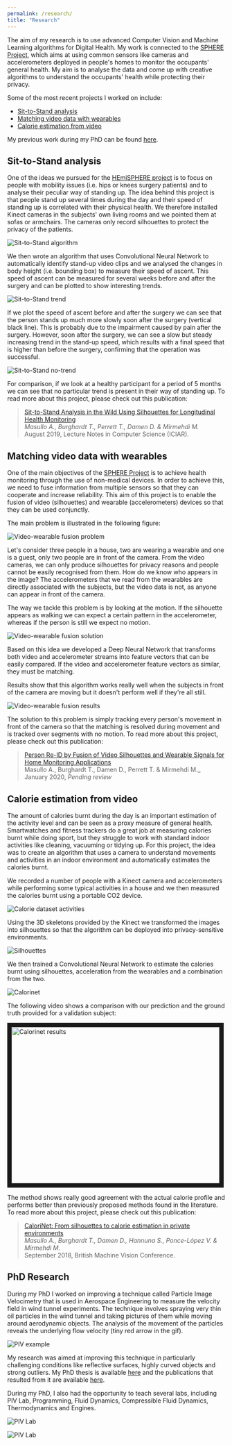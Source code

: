 ```yaml
---
permalink: /research/
title: "Research"
---
```


The aim of my research is to use advanced Computer Vision and Machine Learning algorithms for Digital Health. My work is connected to the [SPHERE Project](https://www.irc-sphere.ac.uk/), which aims at using common sensors like cameras and accelerometers deployed in people's homes to monitor the occupants' general health. My aim is to analyse the data and come up with creative algorithms to understand the occupants' health while protecting their privacy.

Some of the most recent projects I worked on include:
* [Sit-to-Stand analysis](#sit-to-stand)
* [Matching video data with wearables](#matching-video-wearables)
* [Calorie estimation from video](#calorie-estimation)

My previous work during my PhD can be found [here](#phd-piv).

<a name="sit-to-stand"></a>
## Sit-to-Stand analysis
One of the ideas we pursued for the [HEmiSPHERE project](https://www.irc-sphere.ac.uk/hemisphere) is to focus on people with mobility issues (i.e. hips or knees surgery patients) and to analyse their peculiar way of standing up. The idea behind this project is that people stand up several times during the day and their speed of standing up is correlated with their physical health. We therefore installed Kinect cameras in the subjects' own living rooms and we pointed them at sofas or armchairs. The cameras only record silhouettes to protect the privacy of the patients.

![Sit-to-Stand algorithm](/assets/images/sts_frames.png "Sit-to-Stand algorithm")

We then wrote an algorithm that uses Convolutional Neural Network to automatically identify stand-up video clips and we analysed the changes in body height (i.e. bounding box) to measure their speed of ascent. This speed of ascent can be measured for several weeks before and after the surgery and can be plotted to show interesting trends.

![Sit-to-Stand trend](/assets/images/sts_trend.png "Sit-to-Stand trend")

If we plot the speed of ascent before and after the surgery we can see that the person stands up much more slowly soon after the surgery (vertical black line). This is probably due to the impairment  caused by pain after the surgery. However, soon after the surgery, we can see a slow but steady increasing trend in the stand-up speed, which results with a final speed that is higher than before the surgery, confirming that the operation was successful.

![Sit-to-Stand no-trend](/assets/images/sts_notrend.png "Sit-to-Stand no-trend")

For comparison, if we look at a healthy participant for a period of 5 months we can see that no particular trend is present in their way of standing up.
To read more about this project, please check out this publication:
> [Sit-to-Stand Analysis in the Wild Using Silhouettes for Longitudinal Health Monitoring](https://arxiv.org/abs/1910.01370) <br/>
> _Masullo A., Burghardt T., Perrett T., Damen D. & Mirmehdi M._<br/>
> August 2019, Lecture Notes in Computer Science (ICIAR).	

<a name="matching-video-wearables"></a>
## Matching video data with wearables
One of the main objectives of the [SPHERE Project](https://www.irc-sphere.ac.uk/) is to achieve health monitoring through the use of non-medical devices. In order to achieve this, we need to fuse information from multiple sensors so that they can cooperate and increase reliability. This aim of this project is to enable the fusion of video (silhouettes) and wearable (accelerometers) devices so that they can be used conjunctly.

The main problem is illustrated in the following figure:

![Video-wearable fusion problem](/assets/images/silhouwear_framework.png "Video-wearable fusion problem")

Let's consider three people in a house, two are wearing a wearable and one is a guest, only two people are in front of the camera. From the video cameras, we can only produce silhouettes for privacy reasons and people cannot be easily recognised from them. How do we know who appears in the image? The accelerometers that we read from the wearables are directly associated with the subjects, but the video data is not, as anyone can appear in front of the camera.

The way we tackle this problem is by looking at the motion. If the silhouette appears as walking we can expect a certain pattern in the accelerometer, whereas if the person is still we expect no motion.

![Video-wearable fusion solution](/assets/images/silhouette_accelerations.png "Video-wearable fusion solution")

Based on this idea we developed a Deep Neural Network that transforms both video and accelerometer streams into feature vectors that can be easily compared. If the video and accelerometer feature vectors as similar, they must be matching.

Results show that this algorithm works really well when the subjects in front of the camera are moving but it doesn't perform well if they're all still.

![Video-wearable fusion results](/assets/images/videowear_result.png "Video-wearable fusion results")

The solution to this problem is simply tracking every person's movement in front of the camera so that the matching is resolved during movement and is tracked over segments with no motion.
To read more about this project, please check out this publication:
> [Person Re-ID by Fusion of Video Silhouettes and Wearable Signals for Home Monitoring Applications](#) <br/>
> Masullo A., Burghardt T., Damen D., Perrett T. & Mirmehdi M._<br/>
> January 2020, _Pending review_

<a name="calorie-estimation"></a>
## Calorie estimation from video
The amount of calories burnt during the day is an important estimation of the activity level and can be seen as a proxy measure of general health. Smartwatches and fitness trackers do a great job at measuring calories burnt while doing sport, but they struggle to work with standard indoor activities like cleaning, vacuuming or tidying up. For this project, the idea was to create an algorithm that uses a camera to understand movements and activities in an indoor environment and automatically estimates the calories burnt.

We recorded a number of people with a Kinect camera and accelerometers while performing some typical activities in a house and we then measured the calories burnt using a portable CO2 device.

![Calorie dataset activities](/assets/images/activities.png "Calorie dataset activities")

Using the 3D skeletons provided by the Kinect we transformed the images into silhouettes so that the algorithm can be deployed into privacy-sensitive environments.

![Silhouettes](/assets/images/silhouettes.png "Silhouettes")

We then trained a Convolutional Neural Network to estimate the calories burnt using silhouettes, acceleration from the wearables and a combination from the two.

![Calorinet](/assets/images/calorinet.png "Calorinet")

The following video shows a comparison with our prediction and the ground truth provided for a validation subject:
 
<a href="http://www.youtube.com/watch?feature=player_embedded&v=eY1At9pZ-j8
" target="_blank"><img src="http://img.youtube.com/vi/eY1At9pZ-j8/0.jpg" 
alt="Calorinet results" width="480" height="360" border="10" /></a>

The method shows really good agreement with the actual calorie profile and performs better than previously proposed methods found in the literature. To read more about this project, please check out this publication:
> [CaloriNet: From silhouettes to calorie estimation in private environments](https://arxiv.org/abs/1806.08152) <br/>
> _Masullo A., Burghardt T., Damen D., Hannuna S., Ponce-López V. & Mirmehdi M._ <br/>
> September 2018, British Machine Vision Conference.	

<a name="phd-piv"></a>
## PhD Research
During my PhD I worked on improving a technique called Particle Image Velocimetry that is used in Aerospace Engineering to measure the velocity field in wind tunnel experiments. The technique involves spraying very thin oil particles in the wind tunnel and taking pictures of them while moving around aerodynamic objects. The analysis of the movement of the particles reveals the underlying flow velocity (tiny red arrow in the gif).

![PIV example](/assets/images/piv.gif "PIV example")

My research was aimed at improving this technique in particularly challenging conditions like reflective surfaces, highly curved objects and strong outliers. My PhD thesis is available [here](/assets/documents/thesis.pdf) and the publications that resulted from it are available [here](/publications/#phd-publications).

During my PhD, I also had the opportunity to teach several labs, including PIV Lab, Programming, Fluid Dynamics, Compressible Fluid Dynamics, Thermodynamics and Engines.

![PIV Lab](/assets/images/piv_lab.jpg "PIV Lab")

![PIV Lab](/assets/images/piv_lab2.jpg "PIV Lab")